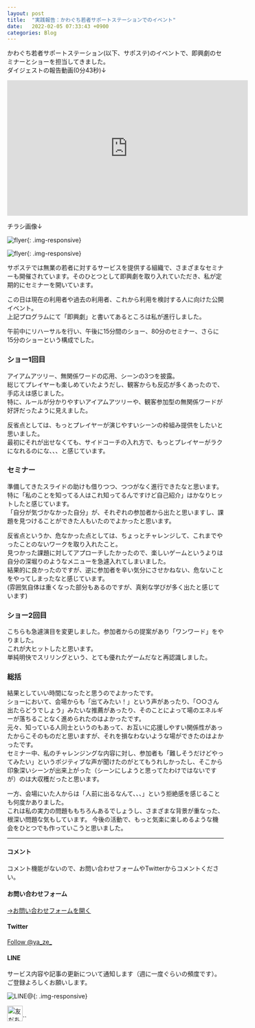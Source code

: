```yaml
---
layout: post
title:  "実践報告：かわぐち若者サポートステーションでのイベント"
date:   2022-02-05 07:33:43 +0900
categories: Blog
---
```




かわぐち若者サポートステーション(以下、サポステ)のイベントで、即興劇のセミナーとショーを担当してきました。  
ダイジェストの報告動画(0分43秒)↓  

<iframe width="560" height="315" src="https://www.youtube.com/embed/pqIatYulg_4" title="YouTube video player" frameborder="0" allow="accelerometer; autoplay; clipboard-write; encrypted-media; gyroscope; picture-in-picture" allowfullscreen></iframe>



チラシ画像↓  

![flyer]({{site.baseurl}}/img/2022205_01.jpg){: .img-responsive}

![flyer]({{site.baseurl}}/img/2022205_02.jpg){: .img-responsive}



サポステでは無業の若者に対するサービスを提供する組織で、さまざまなセミナーも開催されています。そのひとつとして即興劇を取り入れていただき、私が定期的にセミナーを開いています。

この日は現在の利用者や過去の利用者、これから利用を検討する人に向けた公開イベント。  
上記プログラムにて「即興劇」と書いてあるところは私が進行しました。

午前中にリハーサルを行い、午後に15分間のショー、80分のセミナー、さらに15分のショーという構成でした。

### ショー1回目

アイアムアツリー、無関係ワードの応用、シーンの3つを披露。  
総じてプレイヤーも楽しめていたようだし、観客からも反応が多くあったので、手応えは感じました。  
特に、ルールが分かりやすいアイアムアツリーや、観客参加型の無関係ワードが好評だったように見えました。  

反省点としては、もっとプレイヤーが演じやすいシーンの枠組み提供をしたいと思いました。  
最初にそれが出せなくても、サイドコーチの入れ方で、もっとプレイヤーがラクになれるのにな、、、と感じています。

### セミナー

準備してきたスライドの助けも借りつつ、つつがなく進行できたなと思います。  
特に「私のことを知ってる人はこれ知ってるんですけど自己紹介」はかなりヒットしたと感じています。  
「自分が気づかなかった自分」が、それぞれの参加者から出たと思いますし、課題を見つけることができた人もいたのでよかったと思います。  
  
反省点というか、危なかった点としては、ちょっとチャレンジして、これまでやったことのないワークを取り入れたこと。  
見つかった課題に対してアプローチしたかったので、楽しいゲームというよりは自分の深堀りのようなメニューを急遽入れてしまいました。  
結果的に良かったのですが、逆に参加者を辛い気分にさせかねない、危ないことをやってしまったなと感じています。  
(雰囲気自体は重くなった部分もあるのですが、真剣な学びが多く出たと感じています)  


### ショー2回目

こちらも急遽演目を変更しました。参加者からの提案があり「ワンワード」をやりました。  
これが大ヒットしたと思います。  
単純明快でスリリングという、とても優れたゲームだなと再認識しました。  

### 総括

結果としていい時間になったと思うのでよかったです。  
ショーにおいて、会場からも「出てみたい！」という声があったり、「○○さん出たらどうでしょう」みたいな推薦があったり、そのことによって場のエネルギーが落ちることなく進められたのはよかったです。  
元々、知っている人同士というのもあって、お互いに応援しやすい関係性があったからこそのものだと思いますが、それを損なわないような場ができたのはよかったです。  
セミナー中、私のチャレンジングな内容に対し、参加者も「難しそうだけどやってみたい」というポジティブな声が聞けたのがとてもうれしかったし、そこから印象深いシーンが出来上がった（シーンにしようと思ってたわけではないですが）のは大収穫だったと思います。  


一方、会場にいた人からは「人前に出るなんて、、、」という拒絶感を感じることも何度かありました。  
これは私の実力の問題ももちろんあるでしょうし、さまざまな背景が重なった、根深い問題な気もしています。
今後の活動で、もっと気楽に楽しめるような機会をひとつでも作っていこうと思いました。  





---
#### コメント
コメント機能がないので、お問い合わせフォームやTwitterからコメントください。

#### お問い合わせフォーム
[→お問い合わせフォームを開く]({{site.baseurl}}/docs/contact/)

#### Twitter

<a href="https://twitter.com/ya_ze_?ref_src=twsrc%5Etfw" class="twitter-follow-button" data-show-count="false">Follow @ya_ze_</a><script async src="https://platform.twitter.com/widgets.js" charset="utf-8"></script>


#### LINE

サービス内容や記事の更新について通知します（週に一度ぐらいの頻度です）。
ご登録よろしくお願いします。

![LINE@]({{site.baseurl}}/img/lineat.png){: .img-responsive}

<a href="https://line.me/R/ti/p/%40tqt3140x"><img height="36" border="0" alt="友だち追加" src="https://scdn.line-apps.com/n/line_add_friends/btn/ja.png"></a>``